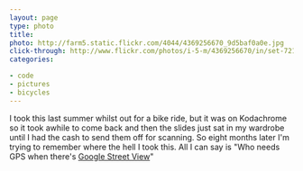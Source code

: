 ```yaml
---
layout: page
type: photo
title: 
photo: http://farm5.static.flickr.com/4044/4369256670_9d5baf0a0e.jpg
click-through: http://www.flickr.com/photos/i-5-m/4369256670/in/set-72157623338750353/
categories: 

- code
- pictures
- bicycles
---
```

I took this last summer whilst out for a bike ride, but it was on Kodachrome so it took awhile to come back and then the slides just sat in my wardrobe until I had the cash to send them off for scanning. So eight months later I'm trying to remember where the hell I took this. All I can say is "Who needs GPS when there's [Google Street View](http://maps.google.co.uk/maps?f=q&source=s_q&hl=en&geocode=&q=udny+station&sll=57.266978,-2.099762&sspn=0.011649,0.024848&ie=UTF8&hq=&hnear=Udny+Station,+Ellon,+Aberdeenshire,+United+Kingdom&ll=57.295452,-2.095771&spn=0.005866,0.012424&t=h&z=16&layer=c&cbll=57.295239,-2.096237&panoid=GOaXKaYjoVqQD_b2K57m0g&cbp=12,94.05,,0,3.29)"

